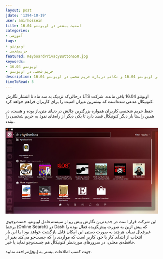 ```yaml
---
layout: post
jdate: '1394-10-19'
user: amirhossein
title: امنیت بیشتر در اوبونتو 16.04
categories:
- آموزشی
tags:
- اوبونتو
- حریم‌شخصی
featured: KeyboardPrivacyButton650.jpg
keywords:
- اوبونتو 16.04
- حریم شخصی در اوبونتو
description: امنیت بیشتر در اوبونتو 16.04 و نکاتی درباره حریم شخصی در اوبونتو 16.04
timeToRead: 5
---
```


درحالی‌که نزدیک به سه ماه تا انتشار نگارش LTS اوبونتو 16.04 باقی مانده، شرکت کنونیکال مدعی شده‌است که بیشترین میزان امنیت را برای کاربران فراهم خواهد کرد.

حفظ حریم شخصی کاربران همواره بزرگترین چالش در دنیای متن‌باز بوده و هست، در همین راستا بار دیگر کنونیکال قصد دارد تا یکی دیگر از راه‌های نفوذ به حریم شخصی را ببندد.

![as2](/images/as2.jpg)

این شرکت قرار است در جدیدترین نگارش پیش رو از سیستم‌عامل اوبونتو، جست‌وجوی برخط (Online Search) در Dash که پیش ازین به صورت پیش‌گزیده فعال بوده را غیرفعال نمیاد، هرچند به صورت دستی این امکان قابل بازگشت خواهد بود اما این بار انتخاب از ابتدای کار با خود کاربر است که مواردی را که جست‌جو می‌کند بغیر از حافظه‌ی محلی، در سرورهای موردنظر کنونیکال هم جست‌وجو نماید یا خیر.

جهت کسب اطلاعات بیشتر به [اینجا ](http://www.omgubuntu.co.uk/2016/01/ubuntu-online-search-feature-disabled-16-04)مراجعه نمایید.